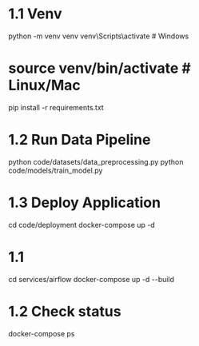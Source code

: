 # 1.1 Venv
python -m venv venv
venv\Scripts\activate  # Windows
# source venv/bin/activate  # Linux/Mac
pip install -r requirements.txt

# 1.2 Run Data Pipeline
python code/datasets/data_preprocessing.py
python code/models/train_model.py

# 1.3 Deploy Application
cd code/deployment
docker-compose up -d

# 1.1
cd services/airflow
docker-compose up -d --build

# 1.2 Check status
docker-compose ps
